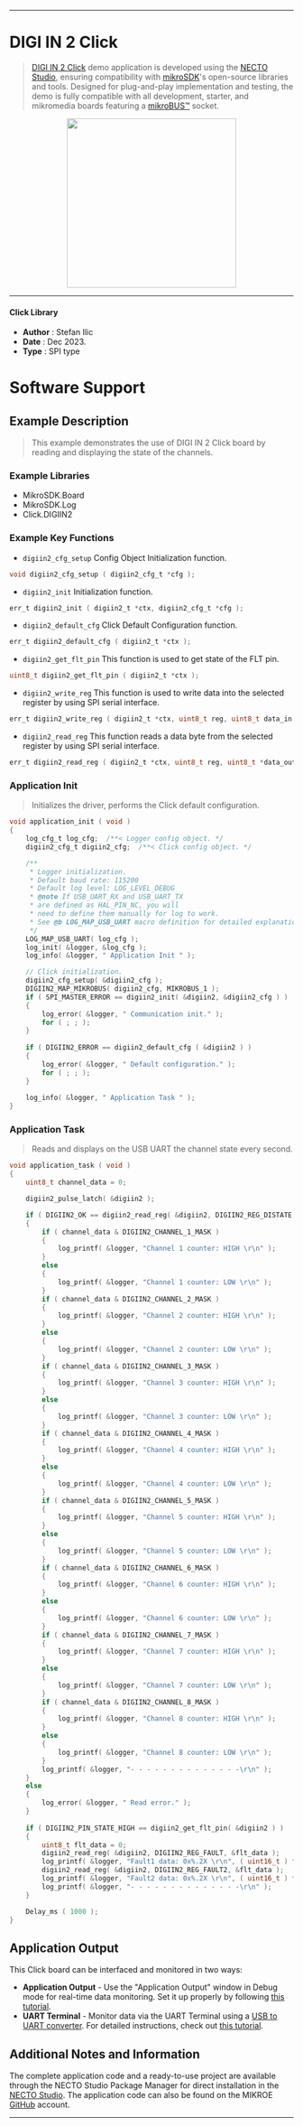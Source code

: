 
---
# DIGI IN 2 Click

> [DIGI IN 2 Click](https://www.mikroe.com/?pid_product=MIKROE-6049) demo application is developed using
the [NECTO Studio](https://www.mikroe.com/necto), ensuring compatibility with [mikroSDK](https://www.mikroe.com/mikrosdk)'s
open-source libraries and tools. Designed for plug-and-play implementation and testing, the demo is fully compatible with
all development, starter, and mikromedia boards featuring a [mikroBUS&trade;](https://www.mikroe.com/mikrobus) socket.

<p align="center">
  <img src="https://www.mikroe.com/?pid_product=MIKROE-6049&image=1" height=300px>
</p>

---

#### Click Library

- **Author**        : Stefan Ilic
- **Date**          : Dec 2023.
- **Type**          : SPI type

# Software Support

## Example Description

> This example demonstrates the use of DIGI IN 2 Click board by reading and displaying the state of the channels.

### Example Libraries

- MikroSDK.Board
- MikroSDK.Log
- Click.DIGIIN2

### Example Key Functions

- `digiin2_cfg_setup` Config Object Initialization function.
```c
void digiin2_cfg_setup ( digiin2_cfg_t *cfg );
```

- `digiin2_init` Initialization function.
```c
err_t digiin2_init ( digiin2_t *ctx, digiin2_cfg_t *cfg );
```

- `digiin2_default_cfg` Click Default Configuration function.
```c
err_t digiin2_default_cfg ( digiin2_t *ctx );
```

- `digiin2_get_flt_pin` This function is used to get state of the FLT pin.
```c
uint8_t digiin2_get_flt_pin ( digiin2_t *ctx );
```

- `digiin2_write_reg` This function is used to write data into the selected register by using SPI serial interface.
```c
err_t digiin2_write_reg ( digiin2_t *ctx, uint8_t reg, uint8_t data_in );
```

- `digiin2_read_reg` This function reads a data byte from the selected register by using SPI serial interface.
```c
err_t digiin2_read_reg ( digiin2_t *ctx, uint8_t reg, uint8_t *data_out );
```

### Application Init

> Initializes the driver, performs the Click default configuration.

```c
void application_init ( void )
{
    log_cfg_t log_cfg;  /**< Logger config object. */
    digiin2_cfg_t digiin2_cfg;  /**< Click config object. */

    /** 
     * Logger initialization.
     * Default baud rate: 115200
     * Default log level: LOG_LEVEL_DEBUG
     * @note If USB_UART_RX and USB_UART_TX 
     * are defined as HAL_PIN_NC, you will 
     * need to define them manually for log to work. 
     * See @b LOG_MAP_USB_UART macro definition for detailed explanation.
     */
    LOG_MAP_USB_UART( log_cfg );
    log_init( &logger, &log_cfg );
    log_info( &logger, " Application Init " );

    // Click initialization.
    digiin2_cfg_setup( &digiin2_cfg );
    DIGIIN2_MAP_MIKROBUS( digiin2_cfg, MIKROBUS_1 );
    if ( SPI_MASTER_ERROR == digiin2_init( &digiin2, &digiin2_cfg ) )
    {
        log_error( &logger, " Communication init." );
        for ( ; ; );
    }
    
    if ( DIGIIN2_ERROR == digiin2_default_cfg ( &digiin2 ) )
    {
        log_error( &logger, " Default configuration." );
        for ( ; ; );
    }
    
    log_info( &logger, " Application Task " );
}
```

### Application Task

> Reads and displays on the USB UART the channel state every second.

```c
void application_task ( void )
{    
    uint8_t channel_data = 0;

    digiin2_pulse_latch( &digiin2 );

    if ( DIGIIN2_OK == digiin2_read_reg( &digiin2, DIGIIN2_REG_DISTATE, &channel_data ) )
    {
        if ( channel_data & DIGIIN2_CHANNEL_1_MASK )
        {
            log_printf( &logger, "Channel 1 counter: HIGH \r\n" );
        }
        else
        { 
            log_printf( &logger, "Channel 1 counter: LOW \r\n" );
        }
        if ( channel_data & DIGIIN2_CHANNEL_2_MASK )
        {
            log_printf( &logger, "Channel 2 counter: HIGH \r\n" );
        }
        else
        { 
            log_printf( &logger, "Channel 2 counter: LOW \r\n" );
        }
        if ( channel_data & DIGIIN2_CHANNEL_3_MASK )
        {
            log_printf( &logger, "Channel 3 counter: HIGH \r\n" );
        }
        else
        { 
            log_printf( &logger, "Channel 3 counter: LOW \r\n" );
        }
        if ( channel_data & DIGIIN2_CHANNEL_4_MASK )
        {
            log_printf( &logger, "Channel 4 counter: HIGH \r\n" );
        }
        else
        { 
            log_printf( &logger, "Channel 4 counter: LOW \r\n" );
        }
        if ( channel_data & DIGIIN2_CHANNEL_5_MASK )
        {
            log_printf( &logger, "Channel 5 counter: HIGH \r\n" );
        }
        else
        { 
            log_printf( &logger, "Channel 5 counter: LOW \r\n" );
        }
        if ( channel_data & DIGIIN2_CHANNEL_6_MASK )
        {
            log_printf( &logger, "Channel 6 counter: HIGH \r\n" );
        }
        else
        { 
            log_printf( &logger, "Channel 6 counter: LOW \r\n" );
        }
        if ( channel_data & DIGIIN2_CHANNEL_7_MASK )
        {
            log_printf( &logger, "Channel 7 counter: HIGH \r\n" );
        }
        else
        { 
            log_printf( &logger, "Channel 7 counter: LOW \r\n" );
        }
        if ( channel_data & DIGIIN2_CHANNEL_8_MASK )
        {
            log_printf( &logger, "Channel 8 counter: HIGH \r\n" );
        }
        else
        { 
            log_printf( &logger, "Channel 8 counter: LOW \r\n" );
        }
        log_printf( &logger, "- - - - - - - - - - - - - -\r\n" );
    }
    else
    {
        log_error( &logger, " Read error." );
    }
    
    if ( DIGIIN2_PIN_STATE_HIGH == digiin2_get_flt_pin( &digiin2 ) )
    {
        uint8_t flt_data = 0;
        digiin2_read_reg( &digiin2, DIGIIN2_REG_FAULT, &flt_data );
        log_printf( &logger, "Fault1 data: 0x%.2X \r\n", ( uint16_t ) flt_data );
        digiin2_read_reg( &digiin2, DIGIIN2_REG_FAULT2, &flt_data );
        log_printf( &logger, "Fault2 data: 0x%.2X \r\n", ( uint16_t ) flt_data );
        log_printf( &logger, "- - - - - - - - - - - - - -\r\n" );
    }

    Delay_ms ( 1000 );
}
```


## Application Output

This Click board can be interfaced and monitored in two ways:
- **Application Output** - Use the "Application Output" window in Debug mode for real-time data monitoring.
Set it up properly by following [this tutorial](https://www.youtube.com/watch?v=ta5yyk1Woy4).
- **UART Terminal** - Monitor data via the UART Terminal using
a [USB to UART converter](https://www.mikroe.com/click/interface/usb?interface*=uart,uart). For detailed instructions,
check out [this tutorial](https://help.mikroe.com/necto/v2/Getting%20Started/Tools/UARTTerminalTool).

## Additional Notes and Information

The complete application code and a ready-to-use project are available through the NECTO Studio Package Manager for 
direct installation in the [NECTO Studio](https://www.mikroe.com/necto). The application code can also be found on
the MIKROE [GitHub](https://github.com/MikroElektronika/mikrosdk_click_v2) account.

---

